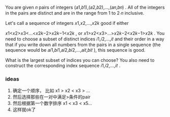 You are given 𝑛
 pairs of integers (𝑎1,𝑏1),(𝑎2,𝑏2),…,(𝑎𝑛,𝑏𝑛)
. All of the integers in the pairs are distinct and are in the range from 1
 to 2⋅𝑛
 inclusive.

Let's call a sequence of integers 𝑥1,𝑥2,…,𝑥2𝑘
 good if either

𝑥1<𝑥2>𝑥3<…<𝑥2𝑘−2>𝑥2𝑘−1<𝑥2𝑘
, or
𝑥1>𝑥2<𝑥3>…>𝑥2𝑘−2<𝑥2𝑘−1>𝑥2𝑘
.
You need to choose a subset of distinct indices 𝑖1,𝑖2,…,𝑖𝑡
 and their order in a way that if you write down all numbers from the pairs in a single sequence (the sequence would be 𝑎𝑖1,𝑏𝑖1,𝑎𝑖2,𝑏𝑖2,…,𝑎𝑖𝑡,𝑏𝑖𝑡
), this sequence is good.

What is the largest subset of indices you can choose? You also need to construct the corresponding index sequence 𝑖1,𝑖2,…,𝑖𝑡
.

### ideas
1. 确定一个顺序， 比如 x1 > x2 < x3  > ... 
2. 然后选择那些在一对中满足>条件的pair
3. 然后根据第一个数字排序 x1 < x3 < x5... 
4. 这样就ok了